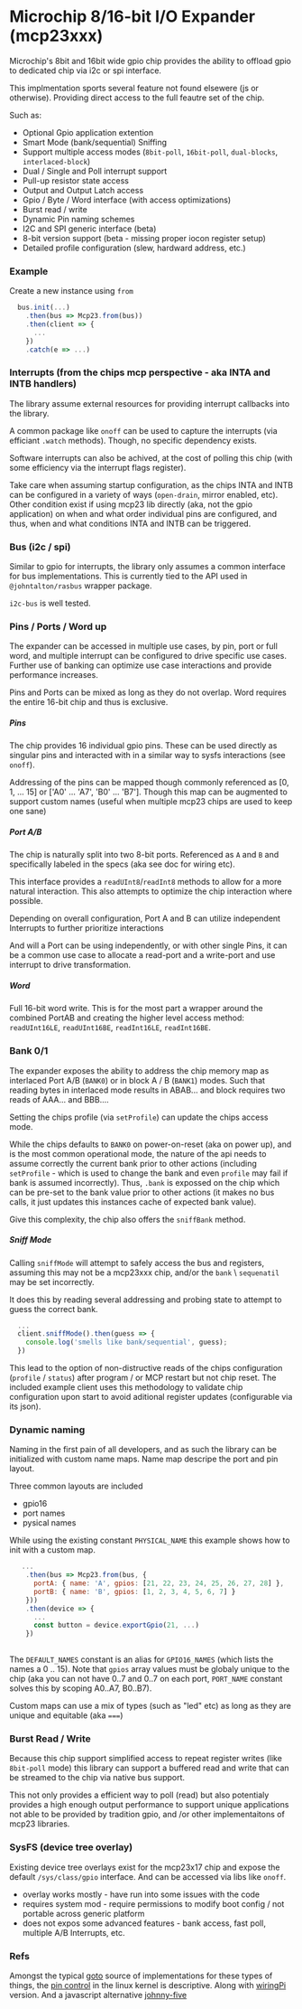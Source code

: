 # Microchip 8/16-bit I/O Expander (mcp23xxx)

Microchip's 8bit and 16bit wide gpio chip provides the ability to offload gpio to dedicated chip via i2c or spi interface.

This implmentation sports several feature not found elsewere (js or otherwise). Providing direct access to the full
feautre set of the chip.

Such as:
 - Optional Gpio application extention
 - Smart Mode (bank/sequential) Sniffing
 - Support multiple access modes (`8bit-poll`, `16bit-poll`, `dual-blocks`, `interlaced-block`)
 - Dual / Single and Poll interrupt support
 - Pull-up resistor state access
 - Output and Output Latch access
 - Gpio / Byte / Word interface (with access optimizations)
 - Burst read / write
 - Dynamic Pin naming schemes
 - I2C and SPI generic interface (beta)
 - 8-bit version support (beta - missing proper iocon register setup)
 - Detailed profile configuration (slew, hardward address, etc.)

### Example

Create a new instance using `from`

```javascript
  bus.init(...)
    .then(bus => Mcp23.from(bus))
    .then(client => {
      ...
    })
    .catch(e => ...)
```

### Interrupts (from the chips mcp perspective - aka INTA and INTB handlers)

The library assume external resources for providing interrupt callbacks into the library.  

A common package like `onoff` can be used to capture the interrupts (via efficiant `.watch` methods).  Though, no specific dependency exists.  

Software interrupts can also be achived, at the cost of polling this chip (with some efficiency via the interrupt flags register).

Take care when assuming startup configuration, as the chips INTA and INTB can be configured in a variety of ways (`open-drain`, mirror enabled, etc).  Other condition exist if using mcp23 lib directly (aka, not the gpio application) on when and what order individual pins are configured, and thus, when and what conditions INTA and INTB can be triggered.

### Bus (i2c / spi)

Similar to gpio for interrupts, the library only assumes a common interface for bus implementations.  This is currently tied to the API used in `@johntalton/rasbus` wrapper package.  

`i2c-bus` is well tested.

### Pins / Ports / Word up

The expander can be accessed in multiple use cases, by pin, port or full word, and multiple interrupt can be configured 
to drive specific use cases.  Further use of banking can optimize use case interactions and provide performance increases.

Pins and Ports can be mixed as long as they do not overlap. Word requires the entire 16-bit chip and thus is exclusive.

##### Pins

The chip provides 16 individual gpio pins.  These can be used directly as singular pins and interacted with in a similar
way to sysfs interactions (see `onoff`).

Addressing of the pins can be mapped though commonly referenced as [0, 1, ... 15] or ['A0' ... 'A7', 'B0' ... 'B7'].
Though this map can be augmented to support custom names (useful when multiple mcp23 chips are used to keep one sane)

##### Port A/B

The chip is naturally split into two 8-bit ports. Referenced as `A` and `B` and specifically labeled in the specs (aka see doc for wiring etc).

This interface provides a `readUInt8`/`readInt8` methods to allow for a more natural interaction.  This also attempts to optimize the chip interaction where possible.

Depending on overall configuration, Port A and B can utilize independent Interrupts to further prioritize interactions

And will a Port can be using independently, or with other single Pins, it can be a common use case to allocate a read-port and a write-port and use interrupt to drive transformation.

##### Word

Full 16-bit word write.  This is for the most part a wrapper around the combined PortAB and creating the higher level access method: `readUInt16LE`, `readUInt16BE`, `readInt16LE`, `readInt16BE`.


### Bank 0/1

The expander exposes the ability to address the chip memory map as interlaced Port A/B (`BANK0`) or in block A / B (`BANK1`) modes.
Such that reading bytes in interlaced mode results in ABAB... and block requires two reads of AAA... and BBB....

Setting the chips profile (via `setProfile`) can update the chips access mode. 

While the chips defaults to `BANK0` on power-on-reset (aka on power up), and is the most common operational mode, the nature of the api needs to assume correctly the current bank prior to other actions (including `setProfile` - which is used to change the bank and even `profile` may fail if bank is assumed incorrectly).  Thus, `.bank` is expossed on the chip which can be pre-set to the bank value prior to other actions (it makes no bus calls, it just updates this instances cache of expected bank value).

Give this complexity, the chip also offers the `sniffBank` method.

##### Sniff Mode

Calling `sniffMode` will attempt to safely access the bus and registers, assuming this may not be a mcp23xxx chip, and/or the `bank` \ `sequenatil` may be set incorrectly.

It does this by reading several addressing and probing state to attempt to guess the correct bank.

```javascript
  ...
  client.sniffMode().then(guess => {
    console.log('smells like bank/sequential', guess);
  })
```

This lead to the option of non-distructive reads of the chips configuration (`profile` / `status`) after program / or MCP restart but not chip reset.  The included example client uses this methodology to validate chip configuration upon start to avoid aditional register updates (configurable via its json).  

### Dynamic naming

Naming in the first pain of all developers, and as such the library can be initialized with custom name maps.
Name map descripe the port and pin layout.

Three common layouts are included
 - gpio16
 - port names
 - pysical names

While using the existing constant `PHYSICAL_NAME` this example shows how to init with a custom map.

```javascript
   ...
    .then(bus => Mcp23.from(bus, {
      portA: { name: 'A', gpios: [21, 22, 23, 24, 25, 26, 27, 28] },
      portB: { name: 'B', gpios: [1, 2, 3, 4, 5, 6, 7] }
    }))
    .then(device => {
      ...
      const button = device.exportGpio(21, ...)
    })
    
```

The `DEFAULT_NAMES` constant is an alias for `GPIO16_NAMES` (which lists the names a 0 .. 15).
Note that `gpios` array values must be globaly unique to the chip (aka you can not have 0..7 and 0..7 on each port, 
`PORT_NAME` constant solves this by scoping A0..A7, B0..B7).

Custom maps can use a mix of types (such as "led" etc) as long as they are unique and equitable (aka `===`)

### Burst Read / Write

Because this chip support simplified access to repeat register writes (like `8bit-poll` mode) this library can support a buffered read and write that can be streamed to the chip via native bus support.

This not only provides a efficient way to poll (read) but also potentialy provides a high enough output performance to support unique applications not able to be provided by tradition gpio, and /or other implementaitons of mcp23 libraries.

### SysFS (device tree overlay)

Existing device tree overlays exist for the mcp23x17 chip and expose the default `/sys/class/gpio` interface. 
And can be accessed via libs like `onoff`.

 - overlay works mostly - have run into some issues with the code
 - requires system mod - require permissions to modify boot config / not portable across generic platform
 - does not expos some advanced features - bank access, fast poll, multiple A/B Interrupts, etc.
 
 ### Refs
 
Amongst the typical [goto](https://github.com/adafruit/Adafruit-MCP23017-Arduino-Library) source of implementations for these types of things, the [pin control](https://git.kernel.org/pub/scm/linux/kernel/git/torvalds/linux.git/tree/drivers/pinctrl/pinctrl-mcp23s08.c) in the linux kernel is descriptive.  Along with [wiringPi](https://git.drogon.net/?p=wiringPi;a=blob;f=wiringPi/mcp23017.c;h=4c3952d268751a3347a35ee3daffc3a7038d191b;hb=HEAD) version.  And a javascript alternative [johnny-five](https://github.com/rwaldron/johnny-five/blob/master/lib/expander.js)

